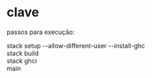 # clave

passos para execução:

stack setup --allow-different-user --install-ghc\
stack build \
stack ghci \
main
